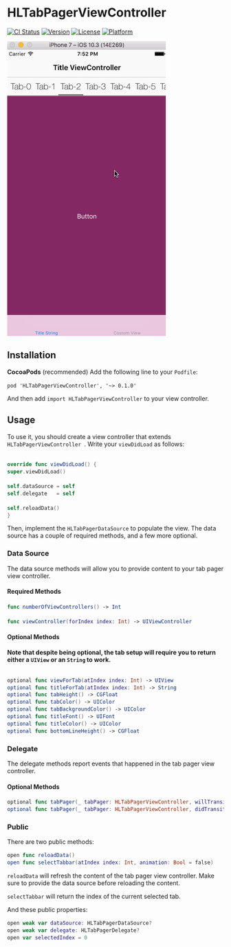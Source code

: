 # HLTabPagerViewController

[![CI Status](http://img.shields.io/travis/PandaApe/HLTabPagerViewController.svg?style=flat)](https://travis-ci.org/PandaApe/HLTabPagerViewController)
[![Version](https://img.shields.io/cocoapods/v/HLTabPagerViewController.svg?style=flat)](http://cocoapods.org/pods/HLTabPagerViewController)
[![License](https://img.shields.io/cocoapods/l/HLTabPagerViewController.svg?style=flat)](http://cocoapods.org/pods/HLTabPagerViewController)
[![Platform](https://img.shields.io/cocoapods/p/HLTabPagerViewController.svg?style=flat)](http://cocoapods.org/pods/HLTabPagerViewController)


<img src="example.gif" alt="Animated gif">


## Installation
**CocoaPods** (recommended)
Add the following line to your `Podfile`:

`pod 'HLTabPagerViewController', '~> 0.1.0'`

And then add `import HLTabPagerViewController` to your view controller.

## Usage
To use it, you should create a view controller that extends `HLTabPagerViewController `. Write your `viewDidLoad` as follows:

```swift

override func viewDidLoad() {
super.viewDidLoad()

self.dataSource = self
self.delegate 	= self

self.reloadData()   
}

```

Then, implement the `HLTabPagerDataSource` to populate the view.
The data source has a couple of required methods, and a few more optional.

### Data Source
The data source methods will allow you to provide content to your tab pager view controller.

#### Required Methods
```swift
func numberOfViewControllers() -> Int

func viewController(forIndex index: Int) -> UIViewController

```

#### Optional Methods
**Note that despite being optional, the tab setup will require you to return either a `UIView` or an `String` to work.**

```swift

optional func viewForTab(atIndex index: Int) -> UIView
optional func titleForTab(atIndex index: Int) -> String
optional func tabHeight() -> CGFloat
optional func tabColor() -> UIColor
optional func tabBackgroundColor() -> UIColor
optional func titleFont() -> UIFont
optional func titleColor() -> UIColor
optional func bottomLineHeight() -> CGFloat

```

### Delegate
The delegate methods report events that happened in the tab pager view controller.

#### Optional Methods
```swift
optional func tabPager(_ tabPager: HLTabPagerViewController, willTransitionToTab atIndex: Int)
optional func tabPager(_ tabPager: HLTabPagerViewController, didTransitionToTab atIndex: Int)
```

### Public
There are two public methods:

```swift
open func reloadData()
open func selectTabbar(atIndex index: Int, animation: Bool = false) 
```

`reloadData` will refresh the content of the tab pager view controller. Make sure to provide the data source before reloading the content.

`selectTabbar` will return the index of the current selected tab.

And these public properties:

```swift
open weak var dataSource: HLTabPagerDataSource?
open weak var delegate: HLTabPagerDelegate?
open var selectedIndex = 0

```

